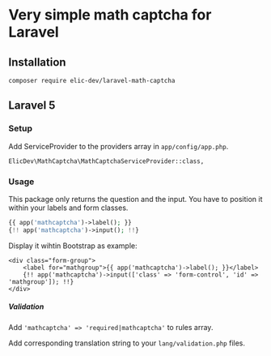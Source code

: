 # Very simple math captcha for Laravel

## Installation

```
composer require elic-dev/laravel-math-captcha
```

## Laravel 5

### Setup

Add ServiceProvider to the providers array in `app/config/app.php`.

```
ElicDev\MathCaptcha\MathCaptchaServiceProvider::class,
```


### Usage

This package only returns the question and the input. You have to position it within your labels and form classes.

```php
{{ app('mathcaptcha')->label(); }}
{!! app('mathcaptcha')->input(); !!}
```

Display it wihtin Bootstrap as example:

```
<div class="form-group">
    <label for="mathgroup">{{ app('mathcaptcha')->label(); }}</label>
    {!! app('mathcaptcha')->input(['class' => 'form-control', 'id' => 'mathgroup']); !!}
</div>
```

##### Validation

Add `'mathcaptcha' => 'required|mathcaptcha'` to rules array.

Add corresponding translation string to your `lang/validation.php` files.